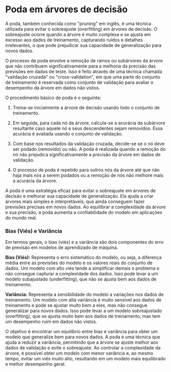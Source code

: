 # Poda em árvores de decisão

A poda, também conhecida como "pruning" em inglês, é uma técnica utilizada para evitar o sobreajuste (overfitting) em árvores de decisão. O sobreajuste ocorre quando a árvore é muito complexa e se ajusta em excesso aos dados de treinamento, capturando ruídos e detalhes irrelevantes, o que pode prejudicar sua capacidade de generalização para novos dados.

O processo de poda envolve a remoção de ramos ou subárvores da árvore que não contribuem significativamente para a melhoria da precisão das previsões em dados de teste. Isso é feito através de uma técnica chamada "validação cruzada" ou "cross-validation", em que uma parte do conjunto de treinamento é reservada como conjunto de validação para avaliar o desempenho da árvore em dados não vistos.

O procedimento básico de poda é o seguinte:

1. Treina-se inicialmente a árvore de decisão usando todo o conjunto de treinamento.

2. Em seguida, para cada nó da árvore, calcula-se a acurácia da subárvore resultante caso aquele nó e seus descendentes sejam removidos. Essa acurácia é avaliada usando o conjunto de validação.

3. Com base nos resultados da validação cruzada, decide-se se o nó deve ser podado (removido) ou não. A poda é realizada quando a remoção do nó não prejudica significativamente a precisão da árvore em dados de validação.

4. O processo de poda é repetido para outros nós da árvore até que não haja mais nós a serem podados ou a remoção de nós não melhore mais a acurácia da árvore.

A poda é uma estratégia eficaz para evitar o sobreajuste em árvores de decisão e melhorar sua capacidade de generalização. Ela ajuda a criar árvores mais simples e interpretáveis, que ainda conseguem fazer previsões precisas em novos dados. Ao equilibrar a complexidade da árvore e sua precisão, a poda aumenta a confiabilidade do modelo em aplicações do mundo real.

### **Bias (Viés) e Variância**

Em termos gerais, o bias (viés) e a variância são dois componentes do erro de previsão em modelos de aprendizado de máquina.

**Bias (Viés):** Representa o erro sistemático do modelo, ou seja, a diferença média entre as previsões do modelo e os valores reais do conjunto de dados. Um modelo com alto viés tende a simplificar demais o problema e não consegue capturar a complexidade dos dados. Isso pode levar a um modelo subajustado (underfitting), que não se ajusta bem aos dados de treinamento.

**Variância:** Representa a sensibilidade do modelo a variações nos dados de treinamento. Um modelo com alta variância é muito sensível aos dados de treinamento e pode se ajustar muito bem a eles, mas não consegue generalizar para novos dados. Isso pode levar a um modelo sobreajustado (overfitting), que se ajusta muito bem aos dados de treinamento, mas tem um desempenho ruim em dados não vistos.

O objetivo é encontrar um equilíbrio entre bias e variância para obter um modelo que generalize bem para novos dados. A poda é uma técnica que ajuda a reduzir a variância, permitindo que a árvore se ajuste melhor aos dados de validação e evite o sobreajuste. Ao controlar a complexidade da árvore, é possível obter um modelo com menor variância e, ao mesmo tempo, evitar um viés muito alto, resultando em um modelo mais equilibrado e melhor desempenho geral.
